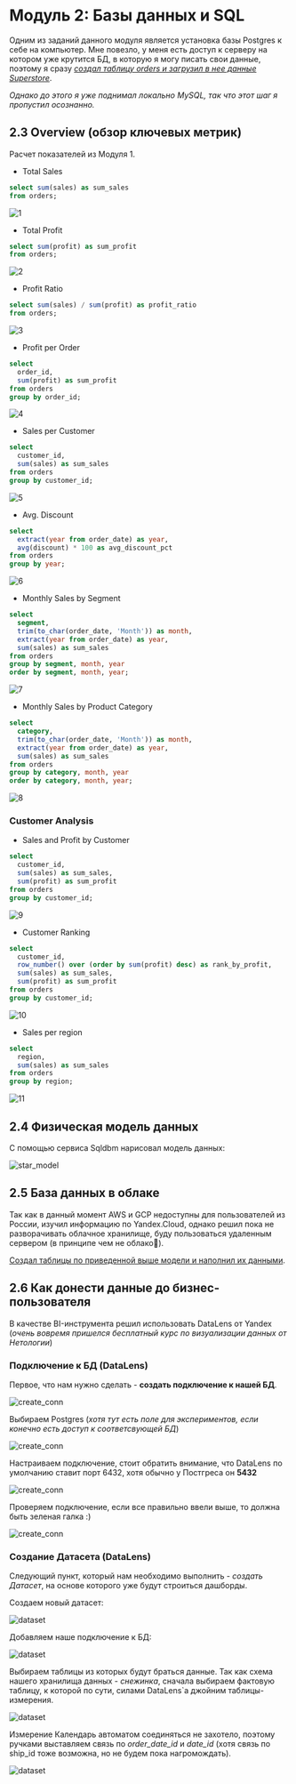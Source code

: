 # Модуль 2: Базы данных и SQL

Одним из заданий данного модуля является установка базы Postgres к себе на компьютер. Мне повезло, у меня есть доступ к серверу на котором уже крутится БД, в которую я могу писать свои данные, поэтому я сразу [*создал таблицу orders и загрузил в нее данные Superstore*](./stg_orders.sql).

*Однако до этого я уже поднимал локально MySQL, так что этот шаг я пропустил осознанно.*

## 2.3 Overview (обзор ключевых метрик)

Расчет показателей из Модуля 1.

  - Total Sales
  ```sql
  select sum(sales) as sum_sales
  from orders;
  ```
  ![1](./pics/sum_sales.bmp)
  - Total Profit
  ```sql
  select sum(profit) as sum_profit
  from orders;
  ```
  ![2](./pics/sum_profit.bmp)
  - Profit Ratio
  ```sql
  select sum(sales) / sum(profit) as profit_ratio
  from orders;
  ```
  ![3](./pics/profit_ratio.bmp)
  - Profit per Order
  ```sql
  select 
  	order_id,
  	sum(profit) as sum_profit
  from orders
  group by order_id;
  ```
  ![4](./pics/profit_per_order.bmp)
  - Sales per Customer
  ```sql
  select
	customer_id,
	sum(sales) as sum_sales
  from orders
  group by customer_id;
  ```
  ![5](./pics/sales_per_customer.bmp)
  - Avg. Discount
  ```sql
  select
	extract(year from order_date) as year,
	avg(discount) * 100 as avg_discount_pct
  from orders
  group by year;
  ```
  ![6](./pics/avg_discount.bmp)
  - Monthly Sales by Segment
  ```sql
  select 
	segment,
	trim(to_char(order_date, 'Month')) as month,
	extract(year from order_date) as year,
	sum(sales) as sum_sales
  from orders
  group by segment, month, year
  order by segment, month, year;
  ```
  ![7](./pics/monthly_sales_by_segment.bmp)
  - Monthly Sales by Product Category
  ```sql
  select 
	category,
	trim(to_char(order_date, 'Month')) as month,
	extract(year from order_date) as year,
	sum(sales) as sum_sales
  from orders
  group by category, month, year
  order by category, month, year;
  ```
  ![8](./pics/monthly_sales_by_product_category.bmp)
 ### Customer Analysis
  - Sales and Profit by Customer
  ```sql
  select
	customer_id,
	sum(sales) as sum_sales,
	sum(profit) as sum_profit
  from orders
  group by customer_id;
  ```
  ![9](./pics/sales_and_profit_by_customer.bmp)
  - Customer Ranking
  ```sql
  select 
	customer_id,
	row_number() over (order by sum(profit) desc) as rank_by_profit,
	sum(sales) as sum_sales,
	sum(profit) as sum_profit
  from orders
  group by customer_id;
  ```
  ![10](./pics/rank_by_profit.bmp)
  - Sales per region
  ```sql
  select
	region,
	sum(sales) as sum_sales
  from orders
  group by region;
  ```
  ![11](./pics/sales_per_region.bmp)

## 2.4 Физическая модель данных

С помощью сервиса Sqldbm нарисовал модель данных:

![star_model](./pics/star_model.bmp)

## 2.5 База данных в облаке

Так как в данный момент AWS и GCP недоступны для пользователей из России, изучил информацию по Yandex.Cloud, однако решил пока не разворачивать облачное хранилище, буду пользоваться удаленным сервером (в принципе чем не облако🤔).

[Создал таблицы по приведенной выше модели и наполнил их данными](./dwh.sql).

## 2.6 Как донести данные до бизнес-пользователя

В качестве BI-инструмента решил использовать DataLens от Yandex (*очень вовремя пришелся бесплатный курс по визуализации данных от Нетологии*)

### Подключение к БД (DataLens)

Первое, что нам нужно сделать - **создать подключение к нашей БД**.

![create_conn](./pics/create_connection_to_dl1.bmp)

Выбираем Postgres (*хотя тут есть поле для экспериментов, если конечно есть доступ к соответсвующей БД*)

![create_conn](./pics/create_connection_to_dl2.bmp)

Настраиваем подключение, стоит обратить внимание, что DataLens по умолчанию ставит порт 6432, хотя обычно у Постгреса он **5432**

![create_conn](./pics/create_connection_to_dl3.bmp)

Проверяем подключение, если все правильно ввели выше, то должна быть зеленая галка :)

![create_conn](./pics/create_connection_to_dl4.bmp)

### Создание Датасета (DataLens)

Следующий пункт, который нам необходимо выполнить - *создать Датасет*, на основе которого уже будут строиться дашборды.

Создаем новый датасет:

![dataset](./pics/dataset1.bmp)

Добавляем наше подключение к БД:

![dataset](./pics/dataset2.bmp)

Выбираем таблицы из которых будут браться данные.
Так как схема нашего хранилища данных - *снежинка*, сначала выбираем фактовую таблицу, к которой по сути, силами DataLens`а джойним таблицы-измерения.

![dataset](./pics/dataset3.bmp)

Измерение Календарь автоматом соединяться не захотело, поэтому ручками выставляем связь по *order_date_id* и *date_id* (хотя связь по ship_id тоже возможна, но не будем пока нагромождать).

![dataset](./pics/dataset4.bmp)